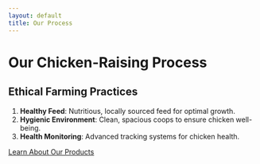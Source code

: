 ```yaml
---
layout: default
title: Our Process
---
```


# Our Chicken-Raising Process

## Ethical Farming Practices
1. **Healthy Feed**: Nutritious, locally sourced feed for optimal growth.
2. **Hygienic Environment**: Clean, spacious coops to ensure chicken well-being.
3. **Health Monitoring**: Advanced tracking systems for chicken health.

[Learn About Our Products](for-businesses.html)